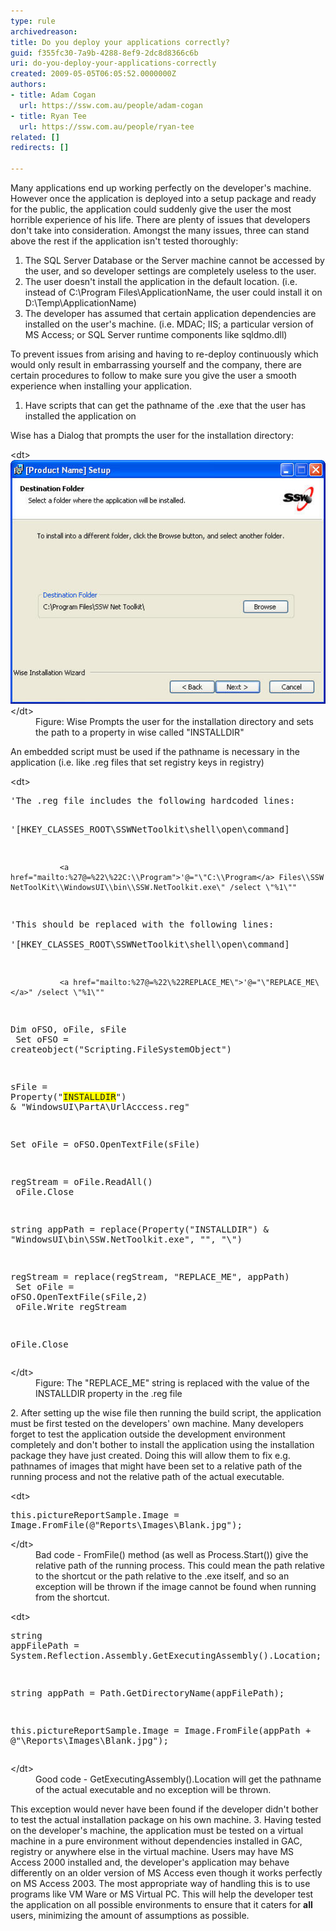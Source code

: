 ```yaml
---
type: rule
archivedreason: 
title: Do you deploy your applications correctly?
guid: f355fc30-7a9b-4288-8ef9-2dc8d8366c6b
uri: do-you-deploy-your-applications-correctly
created: 2009-05-05T06:05:52.0000000Z
authors:
- title: Adam Cogan
  url: https://ssw.com.au/people/adam-cogan
- title: Ryan Tee
  url: https://ssw.com.au/people/ryan-tee
related: []
redirects: []

---
```


Many applications end up working perfectly on the developer's machine. However once the application is deployed into a setup package and ready for the public, the application could suddenly give the user the most horrible experience of his life. There are plenty of issues that developers don't take into consideration. Amongst the many issues, three can stand above the rest if the application isn't tested thoroughly:

<!--endintro-->

1. The SQL Server Database or the Server machine cannot be accessed by the user, and so developer settings are completely useless to the user.
2. The user doesn't install the application in the default location. (i.e. instead of C:\Program Files\ApplicationName, the user could install it on D:\Temp\ApplicationName)
3. The developer has assumed that certain application dependencies are installed on the user's machine. (i.e. MDAC; IIS; a particular version of MS Access; or SQL Server runtime components like sqldmo.dll)


To prevent issues from arising and having to re-deploy continuously which would only result in embarrassing yourself and the company, there are certain procedures to follow to make sure you give the user a smooth experience when installing your application.

1. Have scripts that can get the pathname of the .exe that the user has installed the application on

Wise has a Dialog that prompts the user for the installation directory: <dl class="goodImage">&lt;dt&gt; <img border="0" src="INSTALLDIR.jpg" alt=""> &lt;/dt&gt;<dd>Figure: Wise Prompts the user for the installation directory and sets the path to a property in wise called "INSTALLDIR"</dd></dl>    An embedded script must be used if the pathname is necessary in the application (i.e. like .reg files that set registry keys in registry)
<dl class="goodCode">&lt;dt&gt;<pre>'The .reg file includes the following hardcoded lines:

 '[HKEY_CLASSES_ROOT\SSWNetToolkit\shell\open\command]
  
               <a href="mailto:%27@=%22\%22C:\\Program">'@="\"C:\\Program</a> Files\\SSW NetToolKit\\WindowsUI\\bin\\SSW.NetToolkit.exe\" /select \"%1\""

 'This should be replaced with the following lines:<br>
 '[HKEY_CLASSES_ROOT\SSWNetToolkit\shell\open\command]

               <a href="mailto:%27@=%22\%22REPLACE_ME\">'@="\"REPLACE_ME\</a>" /select \"%1\""

  Dim oFSO, oFile, sFile<br>
  Set oFSO = createobject("Scripting.FileSystemObject")
           
  sFile = Property("<span style="background-color:#ffff00;">INSTALLDIR</span>") & "WindowsUI\PartA\UrlAcccess.reg"
                                        
  Set oFile = oFSO.OpenTextFile(sFile)

  regStream = oFile.ReadAll()<br>
  oFile.Close

 string appPath = replace(Property("INSTALLDIR") & "WindowsUI\bin\SSW.NetToolkit.exe", "\", "\\")

 regStream = replace(regStream, "REPLACE_ME", appPath)<br>
 Set oFile = oFSO.OpenTextFile(sFile,2)<br>
 oFile.Write regStream

 oFile.Close
</pre>&lt;/dt&gt;<dd>Figure: The "REPLACE_ME" string is replaced with the value of the INSTALLDIR property in the .reg file</dd></dl>
2. After setting up the wise file then running the build script, the application must be first tested on the developers' own machine.
Many developers forget to test the application outside the development environment completely and don't bother to install the application using the installation package they have just created.
Doing this will allow them to fix e.g. pathnames of images that might have been set to a relative path of the running process and not the relative path of the actual executable. <dl class="badCode">&lt;dt&gt;<pre>  this.pictureReportSample.Image = Image.FromFile(@"Reports\Images\Blank.jpg");<br></pre>&lt;/dt&gt;<dd>Bad code - FromFile() method (as well as Process.Start()) give the relative path of the running process. This could mean the path relative to the shortcut or the path relative to the .exe itself, and so an exception will be thrown if the image cannot be found when running from the shortcut.</dd></dl><dl class="goodCode">&lt;dt&gt;<pre>string appFilePath = System.Reflection.Assembly.GetExecutingAssembly().Location;

string appPath = Path.GetDirectoryName(appFilePath);

this.pictureReportSample.Image = Image.FromFile(appPath + @"\Reports\Images\Blank.jpg");<br></pre>&lt;/dt&gt;<dd>Good code - GetExecutingAssembly().Location will get the pathname of the actual executable and no exception will be thrown.</dd></dl>    This exception would never have been found if the developer didn't bother to test the actual installation package on his own machine.
3. Having tested on the developer's machine, the application must be tested on a virtual machine in a pure environment without dependencies installed in GAC, registry or anywhere else in the virtual machine.
    Users may have MS Access 2000 installed and, the developer's application may behave differently on an older version of MS Access even though it works perfectly on MS Access 2003. The most appropriate way of handling this is to use programs like VM Ware or MS Virtual PC.
This will help the developer test the application on all possible environments to ensure that it caters for  **all** users, minimizing the amount of assumptions as possible.
